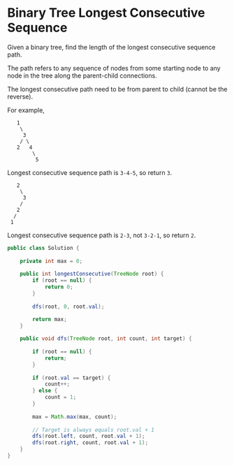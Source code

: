 # Binary Tree Longest Consecutive Sequence

Given a binary tree, find the length of the longest consecutive sequence path.

The path refers to any sequence of nodes from some starting node to any node in the tree along the parent-child connections. 

The longest consecutive path need to be from parent to child (cannot be the reverse).

For example,
```
   1
    \
     3
    / \
   2   4
        \
         5
```
Longest consecutive sequence path is `3-4-5`, so return `3`.
```
   2
    \
     3
    / 
   2    
  / 
 1
```
Longest consecutive sequence path is `2-3`, not `3-2-1`, so return `2`.

```java
public class Solution {
    
    private int max = 0;
    
    public int longestConsecutive(TreeNode root) {
        if (root == null) {
            return 0;
        }
        
        dfs(root, 0, root.val);

        return max;
    }
    
    public void dfs(TreeNode root, int count, int target) {
        
        if (root == null) {
            return;
        }
        
        if (root.val == target) {
            count++;
        } else {
            count = 1;
        }
        
        max = Math.max(max, count);
        
        // Target is always equals root.val + 1 
        dfs(root.left, count, root.val + 1);
        dfs(root.right, count, root.val + 1);
    }
}
```
